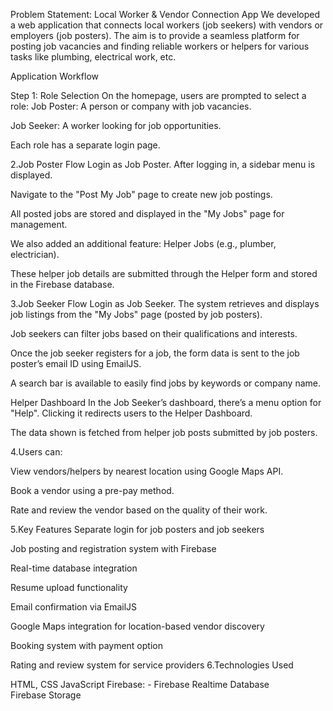 Problem Statement: Local Worker & Vendor Connection App We developed a web application that connects local workers (job seekers) with vendors or employers (job posters). The aim is to provide a seamless platform for posting job vacancies and finding reliable workers or helpers for various tasks like plumbing, electrical work, etc.

Application Workflow

Step 1: Role Selection On the homepage, users are prompted to select a role:
Job Poster: A person or company with job vacancies.

Job Seeker: A worker looking for job opportunities.

Each role has a separate login page.

2.Job Poster Flow Login as Job Poster.
After logging in, a sidebar menu is displayed.

Navigate to the "Post My Job" page to create new job postings.

All posted jobs are stored and displayed in the "My Jobs" page for management.

We also added an additional feature: Helper Jobs (e.g., plumber, electrician).

These helper job details are submitted through the Helper form and stored in the Firebase database.

3.Job Seeker Flow Login as Job Seeker.
The system retrieves and displays job listings from the "My Jobs" page (posted by job posters).

Job seekers can filter jobs based on their qualifications and interests.

Once the job seeker registers for a job, the form data is sent to the job poster’s email ID using EmailJS.

A search bar is available to easily find jobs by keywords or company name.

Helper Dashboard In the Job Seeker’s dashboard, there’s a menu option for "Help".
Clicking it redirects users to the Helper Dashboard.

The data shown is fetched from helper job posts submitted by job posters.

4.Users can:

View vendors/helpers by nearest location using Google Maps API.

Book a vendor using a pre-pay method.

Rate and review the vendor based on the quality of their work.

5.Key Features Separate login for job posters and job seekers

Job posting and registration system with Firebase

Real-time database integration

Resume upload functionality

Email confirmation via EmailJS

Google Maps integration for location-based vendor discovery

Booking system with payment option

Rating and review system for service providers 6.Technologies Used

HTML, CSS
JavaScript
Firebase: - Firebase Realtime Database
Firebase Storage
